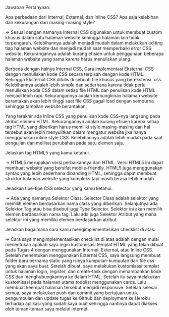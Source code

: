 Jawaban Pertanyaan:

Apa perbedaan dari Internal, External, dan Inline CSS? Apa saja kelebihan dan kekurangan dari masing-masing style?

-> Sesuai dengan namanya Internal CSS digunakan untuk membuat custom khusus dalam satu halaman website sehingga halaman lain tidak terpengaruh. Kelebihannya adalah menjadi mudah dalam melakukan editing tiap halaman website dan menjadi mudah saat memperbaiki error CSS website. Kekurangannya adalah kurang efisien untuk penggunaan beberapa halaman website yang sama karena harus menuliskan ulang.

Berbeda dengan halnya Internal CSS, Cara implementasi Eksternal CSS dengan menuliskan kode CSS secara terpisah dengan kode HTML. Sehingga Eksternal CSS ditulis di sebuah file khusus yang berekstensi .css. Kelebihannya adalah lebih simple dan sederhana karena tidak perlu menuliskan kode CSS dalam setiap file HTML dan penulisan kode HTML menjadi lebih rapi. Kekurangannya adalah kemungkinan halaman website berantakan akan lebih tinggi saat file CSS gagal load dengan sempurna sehingga tampilan website berantakan.

Yang terakhir ada Inline CSS yang penulisan kode CSS-nya langsung pada atribut elemen HTML. Kekurangannya adalah kurang efisien karena setiap tag HTML yang diberikan harus memiliki style masing-masing dan hal tersebut akan lebih menyulitkan dalam mengatur website jika hanya menggunakan inline style CSS. Kelebihannya adalah lebih mudah pada saat pengujian dan melihat perubahan pada satu elemen saja.

Jelaskan tag HTML5 yang kamu ketahui.

-> HTML5 merupakan versi perbaikannya dari HTML. Versi HTML5 ini dapat membuat website yang bersifat mobile-friendly. HTML5 juga menggunakan syntax yang lebih sederhana dibanding HTML, sehingga dapat membuat struktur halaman website yang kompleks tapi masih terasa lebih mudah.

Jelaskan tipe-tipe CSS selector yang kamu ketahui.

-> Ada yang namanya Selektor Class. Selector Class adalah selektor yang memilih elemen berdasarkan nama class yang diberikan. Selanjutnya ada Selektor Tag atau bisa disebut juga Type Selector. Selektor ini akan memilih elemen berdasarkan nama tag. Lalu ada juga Selektor Atribut yang mana selektor ini yang memiliki elemen berdasarkan atribut.

Jelaskan bagaimana cara kamu mengimplementasikan checklist di atas.

-> Cara saya mengimplementasikan checklist di atas adalah dengan mulai menentukan apakah saya ingin kustomisasi templat HTML yang telah dibuat pada Tugas 4 dengan menggunakan Internal, External, atau Inline CSS. Setelah menentukan menggunakan External CSS, saya langsung membuat folder baru bernama static yang isinya kumpulan-kumpulan dari file css yang akan saya buat. Setelah dibuat, saya melakukan kustomisasi templat untuk halaman login, register, dan create-task dengan menambahkan kode CSS dan menghubungkannya ke dalam HTML. Setelah itu saya melakukan kustomisasi pada halaman utama todolist menggunakan cards. Lalu membuat keempat halaman tersebut menjadi responsive. Setelah selesai semua, saya melakukan push dan commit yang bertujuan untuk pengumpulan dan update tugas ke Github dan deployment ke Heroku terhadap aplikasi yang sudah saya buat sehingga nantinya dapat diakses oleh teman-teman saya melalui internet.
